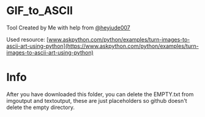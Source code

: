 # GIF_to_ASCII
Tool Created by Me with help from [@heyjude007](https://github.com/heyjude007)

Used resource: [www.askpython.com/python/examples/turn-images-to-ascii-art-using-python](https://www.askpython.com/python/examples/turn-images-to-ascii-art-using-python)

# Info
After you have downloaded this folder, you can delete the EMPTY.txt from imgoutput and textoutput, these are just placeholders so github doesn't delete the empty directory.
